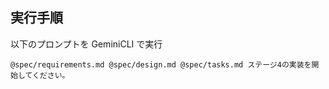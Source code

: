 ## 実行手順
以下のプロンプトを GeminiCLI で実行

```
@spec/requirements.md @spec/design.md @spec/tasks.md ステージ4の実装を開始してください。
```